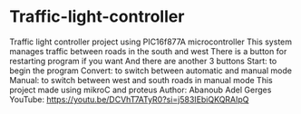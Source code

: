 # Traffic-light-controller
Traffic light controller project using PIC16f877A microcontroller 
This system manages traffic between roads in the south and west
There is a button for restarting program if you want 
And there are another 3 buttons 
Start: to begin the program
Convert: to switch between automatic and manual mode
Manual: to switch between west and south roads in manual mode
This project made using mikroC and proteus
Author: Abanoub Adel Gerges
YouTube: https://youtu.be/DCVhT7ATyR0?si=j583IEbiQKQRAIpQ
